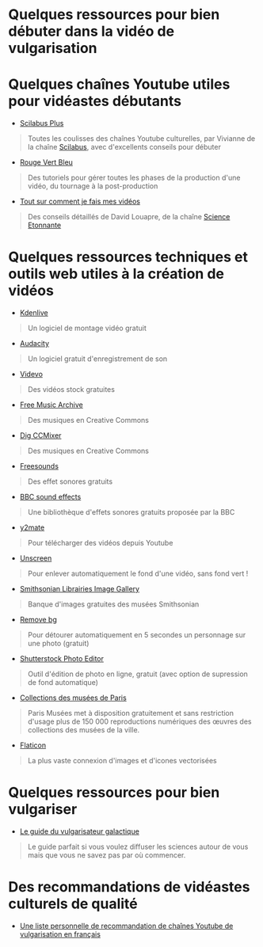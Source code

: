 # Quelques ressources pour bien débuter dans la vidéo de vulgarisation

# Quelques chaînes Youtube utiles pour vidéastes débutants

- [Scilabus Plus](https://www.youtube.com/channel/UCaZRpfXzlHVchIJMpf-PVFw/videos)
> Toutes les coulisses des chaînes Youtube culturelles, par Vivianne de la chaîne [Scilabus](https://www.youtube.com/user/scilabus), avec d'excellents conseils pour débuter
- [Rouge Vert Bleu](https://www.youtube.com/channel/UCrEIilIgRtGlYlbR0QLHb5g/videos)
> Des tutoriels pour gérer toutes les phases de la production d'une vidéo, du tournage à la post-production
- [Tout sur comment je fais mes vidéos](https://sciencetonnante.wordpress.com/2016/11/30/tout-sur-comment-je-fais-mes-videos/)
> Des conseils détaillés de David Louapre, de la chaîne [Science Etonnante](https://www.youtube.com/scienceetonnante)

# Quelques ressources techniques et outils web utiles à la création de vidéos

- [Kdenlive](https://kdenlive.org/fr/)
> Un logiciel de montage vidéo gratuit
- [Audacity](https://audacity.fr/)
> Un logiciel gratuit d'enregistrement de son
- [Videvo](https://www.videvo.net/)
> Des vidéos stock gratuites
- [Free Music Archive](https://freemusicarchive.org/static)
> Des musiques en Creative Commons
- [Dig CCMixer](http://dig.ccmixter.org/?fbclid=IwAR2w_zt0u3stZslX5-HGJ1uEonrksB4R-z31Qep55eI6s7N4J3NjqF8C78A)
> Des musiques en Creative Commons
- [Freesounds](https://freesound.org/)
> Des effet sonores gratuits
- [BBC sound effects](http://bbcsfx.acropolis.org.uk/)
> Une bibliothèque d'effets sonores gratuits proposée par la BBC
- [y2mate](https://www.y2mate.com/fr)
> Pour télécharger des vidéos depuis Youtube
- [Unscreen](https://www.unscreen.com/)
> Pour enlever automatiquement le fond d'une vidéo, sans fond vert !
- [Smithsonian Librairies Image Gallery](https://library.si.edu/image-gallery)
> Banque d'images gratuites des musées Smithsonian
- [Remove bg](https://www.remove.bg/)
> Pour détourer automatiquement en 5 secondes un personnage sur une photo (gratuit)
- [Shutterstock Photo Editor](https://www.shutterstock.com/editor/home?ref=landing)
> Outil d'édition de photo en ligne, gratuit (avec option de supression de fond automatique)
- [Collections des musées de Paris](http://parismuseescollections.paris.fr/fr/recherche/image-libre/true?solrsort=ds_created%20desc)
> Paris Musées met à disposition gratuitement et sans restriction d'usage plus de 150 000 reproductions numériques des œuvres des collections des musées de la ville. 
- [Flaticon](https://www.flaticon.com/)
> La plus vaste connexion d'images et d'icones vectorisées

# Quelques ressources pour bien vulgariser

- [Le guide du vulgarisateur galactique](https://collectifconscience.org/le-vulgarisateur-galactique/)
> Le guide parfait si vous voulez diffuser les sciences autour de vous mais que vous ne savez pas par où commencer. 

# Des recommandations de vidéastes culturels de qualité

- [Une liste personnelle de recommandation de chaînes Youtube de vulgarisation en français](https://www.sebastiencarassou.com/chaines-youtube)
